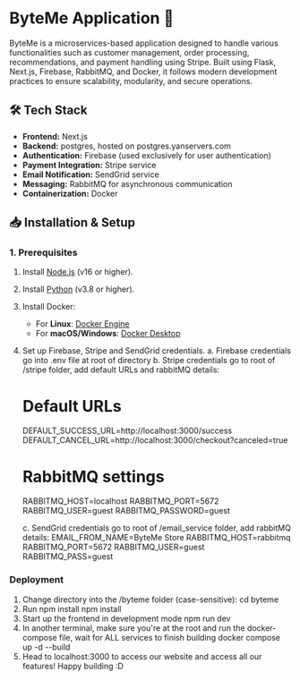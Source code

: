# ByteMe Application 🚀

ByteMe is a microservices-based application designed to handle various functionalities such as customer management, order processing, recommendations, and payment handling using Stripe. Built using Flask, Next.js, Firebase, RabbitMQ, and Docker, it follows modern development practices to ensure scalability, modularity, and secure operations.

## 🛠 Tech Stack

- **Frontend:** Next.js
- **Backend:** postgres, hosted on postgres.yanservers.com
- **Authentication:** Firebase (used exclusively for user authentication)
- **Payment Integration:** Stripe service
- **Email Notification:** SendGrid service
- **Messaging:** RabbitMQ for asynchronous communication
- **Containerization:** Docker

## 📥 Installation & Setup

### 1. Prerequisites

1. Install [Node.js](https://nodejs.org/) (v16 or higher).
2. Install [Python](https://www.python.org/) (v3.8 or higher).
3. Install Docker:
   - For **Linux**: [Docker Engine](https://docs.docker.com/engine/install/)
   - For **macOS/Windows**: [Docker Desktop](https://www.docker.com/products/docker-desktop/)
4. Set up Firebase, Stripe and SendGrid credentials.
   a. Firebase credentials go into .env file at root of directory
   b. Stripe credentials go to root of /stripe folder, add default URLs and rabbitMQ details:

   # Default URLs

   DEFAULT_SUCCESS_URL=http://localhost:3000/success
   DEFAULT_CANCEL_URL=http://localhost:3000/checkout?canceled=true

   # RabbitMQ settings

   RABBITMQ_HOST=localhost
   RABBITMQ_PORT=5672
   RABBITMQ_USER=guest
   RABBITMQ_PASSWORD=guest

   c. SendGrid credentials go to root of /email_service folder, add rabbitMQ details:
   EMAIL_FROM_NAME=ByteMe Store
   RABBITMQ_HOST=rabbitmq
   RABBITMQ_PORT=5672
   RABBITMQ_USER=guest
   RABBITMQ_PASS=guest

### Deployment

1. Change directory into the /byteme folder (case-sensitive):
   cd byteme
2. Run npm install
   npm install
3. Start up the frontend in development mode
   npm run dev
4. In another terminal, make sure you're at the root and run the docker-compose file, wait for ALL services to finish building
   docker compose up -d --build
5. Head to localhost:3000 to access our website and access all our features! Happy building :D
